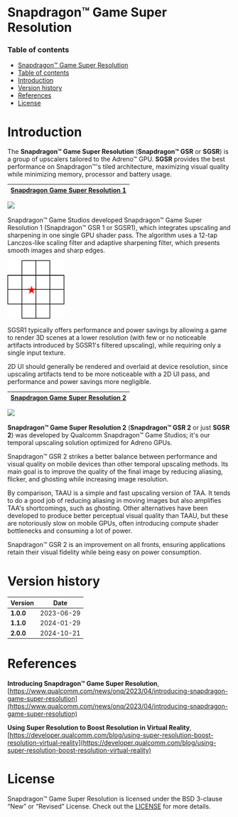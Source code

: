 # Snapdragon™ Game Super Resolution

### Table of contents
- [Snapdragon™ Game Super Resolution](#snapdragon-game-super-resolution)
- [Table of contents](#table-of-contents)
- [Introduction](#introduction)
- [Version history](#version-history)
- [References](#references)
- [License](#license)

# Introduction
The **Snapdragon™ Game Super Resolution** (**Snapdragon™ GSR** or **SGSR**) is a group of upscalers tailored to the Adreno™ GPU. **SGSR** provides the best performance on Snapdragon™'s tiled architecture, maximizing visual quality while minimizing memory, processor and battery usage.

| [Snapdragon Game Super Resolution 1](https://github.com/SnapdragonStudios/snapdragon-gsr/tree/main/sgsr/v1) | 
|------|

<img src="sgsr/v1/media/discovery_sgsr.png" width="720px" >
<br>

Snapdragon™ Game Studios developed Snapdragon™ Game Super Resolution 1 (Snapdragon™ GSR 1 or SGSR1), which integrates upscaling and sharpening in one single GPU shader pass. The algorithm uses a 12-tap Lanczos-like scaling filter and adaptive sharpening filter, which presents smooth images and sharp edges.

![alt text](sgsr/v1/media/sgsr_filter.png "")

SGSR1 typically offers performance and power savings by allowing a game to render 3D scenes at a lower resolution (with few or no noticeable artifacts introduced by SGSR1's filtered upscaling), while requiring only a single input texture.  

2D UI should generally be rendered and overlaid at device resolution, since upscaling artifacts tend to be more noticeable with a 2D UI pass, and performance and power savings more negligible.

| [Snapdragon Game Super Resolution 2](https://github.com/SnapdragonStudios/snapdragon-gsr/tree/main/sgsr/v2) | 
|------|

<img src="sgsr/v2/media/hero_image.png" width="720px" >
<br>

**Snapdragon™ Game Super Resolution 2** (**Snapdragon™ GSR 2** or just **SGSR 2**) was developed by Qualcomm Snapdragon™ Game Studios; it's our temporal upscaling solution optimized for Adreno GPUs.

Snapdragon™ GSR 2 strikes a better balance between performance and visual quality on mobile devices than other temporal upscaling methods. Its main goal is to improve the quality of the final image by reducing aliasing, flicker, and ghosting while increasing image resolution.

By comparison, TAAU is a simple and fast upscaling version of TAA. It tends to do a good job of reducing aliasing in moving images but also amplifies TAA's shortcomings, such as ghosting. Other alternatives have been developed to produce better perceptual visual quality than TAAU, but these are notoriously slow on mobile GPUs, often introducing compute shader bottlenecks and consuming a lot of power.

Snapdragon™ GSR 2 is an improvement on all fronts, ensuring applications retain their visual fidelity while being easy on power consumption.

# Version history

| Version        | Date              |
| ---------------|-------------------|
| **1.0.0**      | 2023-06-29        |
| **1.1.0**      | 2024-01-29        |
| **2.0.0**      | 2024-10-21        |

# References

**Introducing Snapdragon™ Game Super Resolution**, 
[https://www.qualcomm.com/news/onq/2023/04/introducing-snapdragon-game-super-resolution](https://www.qualcomm.com/news/onq/2023/04/introducing-snapdragon-game-super-resolution)

**Using Super Resolution to Boost Resolution in Virtual Reality**, 
[https://developer.qualcomm.com/blog/using-super-resolution-boost-resolution-virtual-reality](https://developer.qualcomm.com/blog/using-super-resolution-boost-resolution-virtual-reality)

# License
Snapdragon™ Game Super Resolution is licensed under the BSD 3-clause “New” or “Revised” License. Check out the [LICENSE](LICENSE) for more details.

